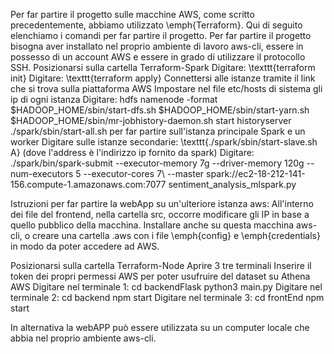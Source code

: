 Per far partire il progetto sulle macchine AWS, come scritto precedentemente, abbiamo utilizzato \emph{Terraform}. Qui di seguito elenchiamo i comandi per far partire il progetto.
Per far partire il progetto bisogna aver installato nel proprio ambiente di lavoro aws-cli, essere in possesso di un account AWS e essere in grado di utilizzare il protocollo SSH.
 Posizionarsi sulla cartella Terraform-Spark
 Digitare: \texttt{terraform init}
 Digitare: \texttt{terraform apply}
 Connettersi alle istanze tramite il link che si trova sulla piattaforma AWS
 Impostare nel file etc/hosts di sistema gli ip di ogni istanza
 Digitare: 
    hdfs namenode -format
    $HADOOP\_HOME/sbin/start-dfs.sh
    $HADOOP\_HOME/sbin/start-yarn.sh
    $HADOOP\_HOME/sbin/mr-jobhistory-daemon.sh start historyserver
    ./spark/sbin/start-all.sh per far partire sull'istanza principale Spark e un worker
Digitare sulle istanze secondarie: \texttt{./spark/sbin/start-slave.sh A} (dove l'address è l'indirizzo ip fornito da spark)
Digitare: ./spark/bin/spark-submit --executor-memory 7g --driver-memory 120g  --num-executors 5 --executor-cores 7\\  --master spark://ec2-18-212-141-156.compute-1.amazonaws.com:7077 sentiment_analysis_mlspark.py


Istruzioni per far partire la webApp su un'ulteriore istanza aws:
All'interno dei file del frontend, nella cartella src, occorre modificare gli IP in base a quello pubblico della macchina.
Installare anche su questa macchina aws-cli, o creare una cartella
.aws con i file \emph{config} e \emph{credentials} in modo da poter accedere ad AWS. 


Posizionarsi sulla cartella Terraform-Node
Aprire 3 tre terminali
Inserire il token dei propri permessi AWS per poter usufruire del dataset su Athena AWS
Digitare nel terminale 1:
cd backendFlask
    python3 main.py
Digitare nel terminale 2:
   cd backend 
    npm start
Digitare nel terminale 3:
   cd frontEnd
    npm start

In alternativa la webAPP può essere utilizzata su un computer locale che abbia nel proprio ambiente aws-cli.
